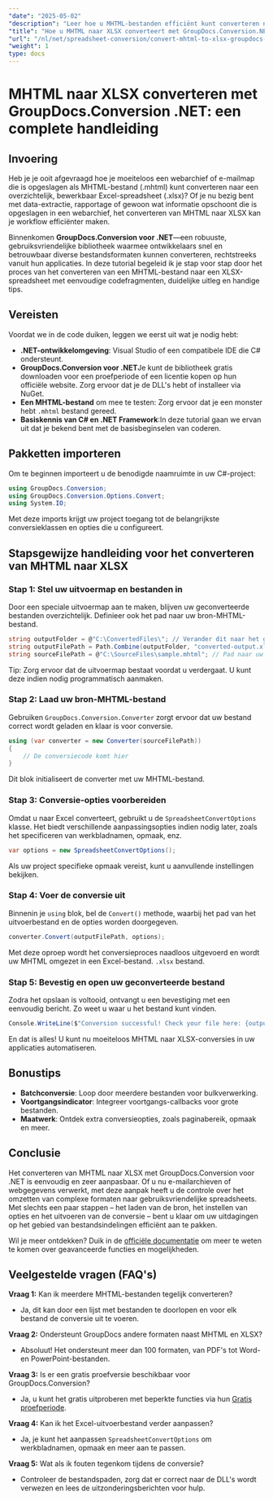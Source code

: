 ```yaml
---
"date": "2025-05-02"
"description": "Leer hoe u MHTML-bestanden efficiënt kunt converteren naar het XLSX-formaat van Excel met GroupDocs.Conversion .NET. Volg deze uitgebreide handleiding voor stapsgewijze instructies en aanbevolen procedures."
"title": "Hoe u MHTML naar XLSX converteert met GroupDocs.Conversion.NET&#58; een complete handleiding"
"url": "/nl/net/spreadsheet-conversion/convert-mhtml-to-xlsx-groupdocs-net/"
"weight": 1
type: docs
---
```

# MHTML naar XLSX converteren met GroupDocs.Conversion .NET: een complete handleiding

## Invoering

Heb je je ooit afgevraagd hoe je moeiteloos een webarchief of e-mailmap die is opgeslagen als MHTML-bestand (.mhtml) kunt converteren naar een overzichtelijk, bewerkbaar Excel-spreadsheet (.xlsx)? Of je nu bezig bent met data-extractie, rapportage of gewoon wat informatie opschoont die is opgeslagen in een webarchief, het converteren van MHTML naar XLSX kan je workflow efficiënter maken.

Binnenkomen **GroupDocs.Conversion voor .NET**—een robuuste, gebruiksvriendelijke bibliotheek waarmee ontwikkelaars snel en betrouwbaar diverse bestandsformaten kunnen converteren, rechtstreeks vanuit hun applicaties. In deze tutorial begeleid ik je stap voor stap door het proces van het converteren van een MHTML-bestand naar een XLSX-spreadsheet met eenvoudige codefragmenten, duidelijke uitleg en handige tips.


## Vereisten

Voordat we in de code duiken, leggen we eerst uit wat je nodig hebt:

- **.NET-ontwikkelomgeving**: Visual Studio of een compatibele IDE die C# ondersteunt.
- **GroupDocs.Conversion voor .NET**Je kunt de bibliotheek gratis downloaden voor een proefperiode of een licentie kopen op hun officiële website. Zorg ervoor dat je de DLL's hebt of installeer via NuGet.
- **Een MHTML-bestand** om mee te testen: Zorg ervoor dat je een monster hebt `.mhtml` bestand gereed.
- **Basiskennis van C# en .NET Framework**:In deze tutorial gaan we ervan uit dat je bekend bent met de basisbeginselen van coderen.


## Pakketten importeren

Om te beginnen importeert u de benodigde naamruimte in uw C#-project:

```csharp
using GroupDocs.Conversion;
using GroupDocs.Conversion.Options.Convert;
using System.IO;
```

Met deze imports krijgt uw project toegang tot de belangrijkste conversieklassen en opties die u configureert.


## Stapsgewijze handleiding voor het converteren van MHTML naar XLSX

### Stap 1: Stel uw uitvoermap en bestanden in

Door een speciale uitvoermap aan te maken, blijven uw geconverteerde bestanden overzichtelijk. Definieer ook het pad naar uw bron-MHTML-bestand.

```csharp
string outputFolder = @"C:\ConvertedFiles\"; // Verander dit naar het gewenste uitvoerpad
string outputFilePath = Path.Combine(outputFolder, "converted-output.xlsx");
string sourceFilePath = @"C:\SourceFiles\sample.mhtml"; // Pad naar uw bron MHTML-bestand
```

Tip: Zorg ervoor dat de uitvoermap bestaat voordat u verdergaat. U kunt deze indien nodig programmatisch aanmaken.


### Stap 2: Laad uw bron-MHTML-bestand

Gebruiken `GroupDocs.Conversion.Converter` zorgt ervoor dat uw bestand correct wordt geladen en klaar is voor conversie.

```csharp
using (var converter = new Converter(sourceFilePath))
{
    // De conversiecode komt hier
}
```

Dit blok initialiseert de converter met uw MHTML-bestand.


### Stap 3: Conversie-opties voorbereiden

Omdat u naar Excel converteert, gebruikt u de `SpreadsheetConvertOptions` klasse. Het biedt verschillende aanpassingsopties indien nodig later, zoals het specificeren van werkbladnamen, opmaak, enz.

```csharp
var options = new SpreadsheetConvertOptions();
```

Als uw project specifieke opmaak vereist, kunt u aanvullende instellingen bekijken.


### Stap 4: Voer de conversie uit

Binnenin je `using` blok, bel de `Convert()` methode, waarbij het pad van het uitvoerbestand en de opties worden doorgegeven.

```csharp
converter.Convert(outputFilePath, options);
```

Met deze oproep wordt het conversieproces naadloos uitgevoerd en wordt uw MHTML omgezet in een Excel-bestand. `.xlsx` bestand.


### Stap 5: Bevestig en open uw geconverteerde bestand

Zodra het opslaan is voltooid, ontvangt u een bevestiging met een eenvoudig bericht. Zo weet u waar u het bestand kunt vinden.

```csharp
Console.WriteLine($"Conversion successful! Check your file here: {outputFilePath}");
```

En dat is alles! U kunt nu moeiteloos MHTML naar XLSX-conversies in uw applicaties automatiseren.


## Bonustips

- **Batchconversie**: Loop door meerdere bestanden voor bulkverwerking.
- **Voortgangsindicator**: Integreer voortgangs-callbacks voor grote bestanden.
- **Maatwerk**: Ontdek extra conversieopties, zoals paginabereik, opmaak en meer.


## Conclusie

Het converteren van MHTML naar XLSX met GroupDocs.Conversion voor .NET is eenvoudig en zeer aanpasbaar. Of u nu e-mailarchieven of webgegevens verwerkt, met deze aanpak heeft u de controle over het omzetten van complexe formaten naar gebruiksvriendelijke spreadsheets. Met slechts een paar stappen – het laden van de bron, het instellen van opties en het uitvoeren van de conversie – bent u klaar om uw uitdagingen op het gebied van bestandsindelingen efficiënt aan te pakken.

Wil je meer ontdekken? Duik in de [officiële documentatie](https://docs.groupdocs.com/conversion/net/) om meer te weten te komen over geavanceerde functies en mogelijkheden.


## Veelgestelde vragen (FAQ's)

**Vraag 1:** Kan ik meerdere MHTML-bestanden tegelijk converteren?  

- Ja, dit kan door een lijst met bestanden te doorlopen en voor elk bestand de conversie uit te voeren.

**Vraag 2:** Ondersteunt GroupDocs andere formaten naast MHTML en XLSX?  

- Absoluut! Het ondersteunt meer dan 100 formaten, van PDF's tot Word- en PowerPoint-bestanden.

**Vraag 3:** Is er een gratis proefversie beschikbaar voor GroupDocs.Conversion?  

- Ja, u kunt het gratis uitproberen met beperkte functies via hun [Gratis proefperiode](https://releases.groupdocs.com/conversion/net/).

**Vraag 4:** Kan ik het Excel-uitvoerbestand verder aanpassen?  

- Ja, je kunt het aanpassen `SpreadsheetConvertOptions` om werkbladnamen, opmaak en meer aan te passen.

**Vraag 5:** Wat als ik fouten tegenkom tijdens de conversie?  

- Controleer de bestandspaden, zorg dat er correct naar de DLL's wordt verwezen en lees de uitzonderingsberichten voor hulp.
